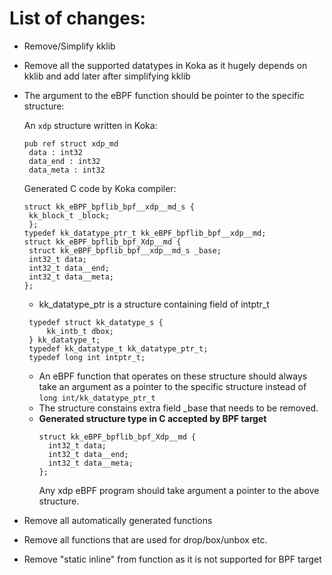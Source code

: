 # List of changes:

- Remove/Simplify kklib 
- Remove all the supported datatypes in Koka as it hugely depends on kklib and add later after simplifying kklib 
- The argument to the eBPF function should be pointer to the specific structure:

   An ```xdp``` structure written in Koka:
   ```
   pub ref struct xdp_md 
    data : int32       
    data_end : int32  
    data_meta : int32 
   ```
   Generated C code by Koka compiler:
   ```
   struct kk_eBPF_bpflib_bpf__xdp__md_s {
    kk_block_t _block;
    };
   typedef kk_datatype_ptr_t kk_eBPF_bpflib_bpf__xdp__md;
   struct kk_eBPF_bpflib_bpf_Xdp__md {
    struct kk_eBPF_bpflib_bpf__xdp__md_s _base;
    int32_t data;
    int32_t data__end;
    int32_t data__meta;
   };
   ```
   - kk_datatype_ptr is a structure containing field of intptr_t 
   ```
    typedef struct kk_datatype_s {
        kk_intb_t dbox;
    } kk_datatype_t;
    typedef kk_datatype_t kk_datatype_ptr_t;
    typedef long int intptr_t;
   ```

    - An eBPF function that operates on these structure should always take an argument as a pointer to the specific structure instead of ```long int/kk_datatype_ptr_t```
    - The structure constains extra field _base that needs to be removed.
    - **Generated structure type in C accepted by BPF target**
      ```
      struct kk_eBPF_bpflib_bpf_Xdp__md {
        int32_t data;
        int32_t data__end;
        int32_t data__meta;
      };
      ```
      Any xdp eBPF program should take argument a pointer to the above structure. 

- Remove all automatically generated functions 
- Remove all functions that are used for drop/box/unbox etc. 
- Remove "static inline" from function as it is not supported for BPF target
